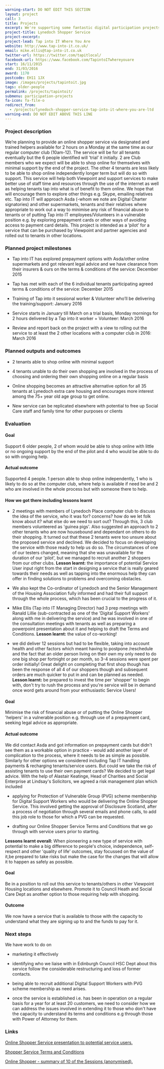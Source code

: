 ```yaml
---
warning-start: DO NOT EDIT THIS SECTION
layout: project
call: 3
title: Projects
excerpt: We're supporting some fantastic digital participation projects. Here are their stories.
project-title: Lynedoch Shopper Service
project-excerpt:
project-lead: Tap into IT Where You Are
website: http://www.tap-into-it.co.uk/
email: mike.ellis@tap-into-it.co.uk
twitter-url: https://twitter.com/tapitlocal/
facebook-url: https://www.facebook.com/TapintoITwhereyouare
start: 16/11/2015
end: 31/03/2016
award: 1170
postcode: EH11 1JX
image: /images/projects/tapintoit.jpg
tags: older-people
permalink: /projects/tapintoit/
submenu: participation-projects
fa-icon: fa-file-o
redirect_from:
  - /projects/lynedoch-shopper-service-tap-into-it-where-you-are-ltd
warning-end: DO NOT EDIT ABOVE THIS LINE
---
```


### Project description
We’re planning to provide an online shopper service via designated and trained helpers available for 2 hours on a Monday at the same time as our regular computer club (10am-12). The service will be for all tenants eventually but the 6 people identified will ’trial’ it initially. 2 are Club members who we expect will be able to shop online for themselves with minimal support by the end of the project. The other 4 tenants are less likely to be able to shop online independently longer term but will do so with support. This service will help both Viewpoint and support services to make better use of staff time and resources through the use of the internet as well as helping tenants tap into what is of benefit to them online. We hope that will encourage them to explore other things e.g. Skype, emailing relatives etc. Tap into IT will approach Asda (-whom we note are Digital Charter signatories) and other supermarkets, tenants and their relatives where appropriate to work out a way to minimise any risk of financial abuse to tenants or of putting Tap into IT employees/Volunteers in a vulnerable position e.g. by exploring prepayment cards or other ways of avoiding access to payment card details. This project is intended as a ’pilot’ for a service that can be purchased by Viewpoint and partner agencies and rolled out to tenants in other locations.

### Planned project milestones

* Tap into IT has explored prepayment options with Asda/other online supermarkets and got relevant legal advice and we have clearance from their insurers & ours on the terms & conditions of the service: December 2015

* Tap has met with each of the 6 individual tenants participating agreed terms & conditions of the service: December 2015

* Training of Tap into it sessional worker & Volunteer who’ll be delivering the training/support: January 2016

* Service starts in January till March on a trial basis, Monday mornings for 2 hours delivered by a Tap into it worker + Volunteer: March 2016

* Review and report back on the project with a view to rolling out the service to at least the 2 other locations with a computer club in 2016: March 2016

### Planned outputs and outcomes

* 2 tenants able to shop online with minimal support

* 4 tenants unable to do their own shopping are involved in the process of choosing and ordering their own shopping online on a regular basis

* Online shopping becomes an attractive alternative option for all 35 tenants at Lynedoch extra care housing and encourages more interest among the 75+ year old age group to get online.

* New service can be replicated elsewhere with potential to free up Social Care staff and family time for other purposes or clients

### Evaluation

#### Goal
Support 6 older people, 2 of whom would be able to shop online with little or no ongoing support by the end of the pilot and 4 who would be able to do so with ongoing help.

#### Actual outcome
Supported 4 people. 1 person able to shop online independently, 1 who is likely to do so at the computer club, where help is available if need be and 2 who are involved in the whole process but with someone there to help.

#### How we got there including lessons learnt
- 2 meetings with members of Lynedoch Place computer club to discuss the idea of the service, who it was for? concerns? how do we let folk know about it? what else do we need to sort out? Through this, 3 club members volunteered as 'guinea pigs'. Also suggested an approach to 2 other tenants who are now housebound and dependant on others to do their shopping. It turned out that these 2 tenants were too unsure about the proposed service and declined. We decided to focus on developing the service with those ready to help us do so. The circumstances of one of our testers changed, meaning that she was unavailable for the duration of our 'pilot', but we managed to recruit another 2 shoppers from our other clubs. **Lesson learnt:** the importance of potential Service User input right from the start in designing a service that is really geared towards their needs as well as tapping into the enormous help they can offer in finding solutions to problems and overcoming obstacles.

- We also kept the Co-ordinator of Lynedoch and the Senior Management of the Housing Association fully informed and had their full support through the whole process, which has been crucial to the progress of it.

- Mike Ellis (Tap into IT Managing Director) had 3 prep meetings with Ranald Lillie (sub-contracted as one of the 'Digital Support Workers' along with me in delivering the service) and he was involved in one of the consultation meetings with tenants as well as preparing a powerpoint presentation about it and helping to draft the Terms and Conditions. **Lesson learnt:** the value of co-working!

- we did deliver 12 sessions but had to be flexible, taking into account health and other factors which meant having to postpone /reschedule and the fact that an older person living on their own my only need to do one big shop per fortnight or per month, so 3-4 sessions were spent per order initially! Great delight on completing that first shop though has been the response of all 4 of our shoppers though and subsequent orders are much quicker to put in and can be planned as needed.  **Lesson learnt:** be prepared to invest the time per 'shopper' to begin with, don't try to rush the process and you're service will be in demand once word gets around from your enthusiastic Service Users!

#### Goal
Minimise the risk of financial abuse or of putting the Online Shopper 'helpers' in a vulnerable position e.g. through use of a prepayment card, seeking legal advice as appropriate.

#### Actual outcome
We did contact Asda and got information on prepayment cards but didn't see them as a workable option in practice - would add another layer of complication to the process, where it needs to be as simple as possible. Similarly for other options we considered including Tap IT handling payments & recharging tenants/service users. But could we take the risk of assisting tenants to use their own payment cards? We decided to get legal advice. With the help of Alastair Keatinge, Head of Charities and Social Enterprise at Lindsay's Solicitors, we agreed a risk management plan which included

- applying for Protection of Vulnerable Group (PVG) scheme membership for Digital Support Workers who would be delivering the Online Shopper Service. This involved getting the approval of Disclosure Scotland, after a process of negotiation through several emails and phone calls, to add this job role to those for which a PVG can be requested.

- drafting our Online Shopper Service Terms and Conditions that we go through with service users prior to starting.

**Lessons learnt overall:** When pioneering a new type of service with potential to make a big difference to people's choice, independence, self-respect and other 'quality of life' outcomes, stay focussed on the value of it,be prepared to take risks but make the case for the changes that will allow it to happen as safely as possible.

#### Goal
Be in a position to roll out this service to tenants/others in other Viewpoint Housing locations and elsewhere. Promote it to Council Heath and Social Care Dept as another option to those requiring help with shopping.

#### Outcome
We now have a service that is available to those with the capacity to understand what they are signing up to and the funds to pay for it.

### Next steps

We have work to do on

- marketing it effectively

- identifying who we liaise with in Edinburgh Council HSC Dept about this service follow the considerable restructuring and loss of former contacts.

- being able to recruit additional Digital Support Workers with PVG scheme membership as need arises.

- once the service is established i.e. has been in operation on a regular basis for a year for at least 20 customers, we need to consider how we can address the issues involved in extending it to those who don't have the capacity to understand its terms and conditions e.g through those with Power of Attorney for them.

### Links

[Online Shopper Service presentation to potential service users.](https://docs.google.com/presentation/d/1UAXelZhsBqrqZxaQIv36HB4bD4uj3yC_4dqQlcaiU2g/edit?usp=sharing)

[Shopper Service Terms and Conditions](https://docs.google.com/document/d/1iDZhjr4QAc_7eUXUH06kr9DXMhoCozopXyvyqFxwh1g/edit?usp=sharing)

[Online Shopper - summary of 10 of the Sessions (anonymised).](https://docs.google.com/document/d/1l9fOfoYN8A0qjTgazlOKLmc36hc1ujiz-tjo0Qr1Q3Y/edit?usp=sharing)
